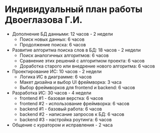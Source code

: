 # Индивидуальный план работы Двоеглазова Г.И.

- Дополнение БД данными: 12 часов - 2 недели
  - Поиск новых данных: 6 часов
  - Продолжение поиска: 6 часов
- Развитие алгоритма поиска слов в БД: 18 часов - 2 недели
  - Поиск аналогичных алгоритмов: 6 часов
  - Сравнение этих решений с алгоритмом проекта: 6 часов
  - Доработка старого или внедрение нового алгоритма: 6 часов
- Проектирование ИС: 10 часов - 2 недели
  - Логика ИС в диаграмме: 6 часов
  - Макет дизайна и выбор UI фреймворка: 3 часа
  - Выбор фреймворков для frontend и backend: 6 часов
- Разработка ИС: 30 часов - 4 недели
  - frontend #1 - базовая верстка: 6 часов
  - frontend #2 - использование фреймворка: 6 часов
  - backend #1 - базовый работа: 6 часов
  - backend #2 - написание запросов к БД: 6 часов
  - backend #3 - настройка роутинга: 6 часов
- Общение с куратором и исправления - 2 часа
